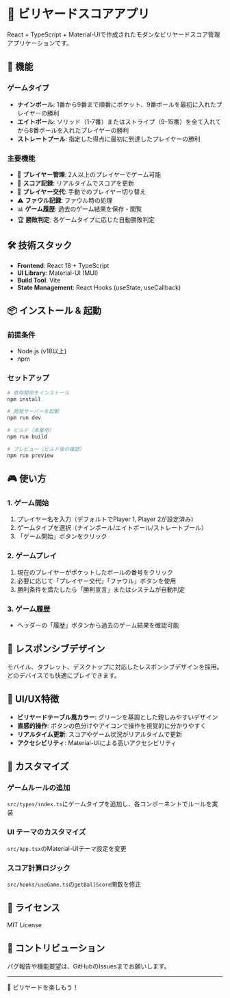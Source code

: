 # 🎱 ビリヤードスコアアプリ

React + TypeScript + Material-UIで作成されたモダンなビリヤードスコア管理アプリケーションです。

## 🚀 機能

### ゲームタイプ
- **ナインボール**: 1番から9番まで順番にポケット、9番ボールを最初に入れたプレイヤーの勝利
- **エイトボール**: ソリッド（1-7番）またはストライプ（9-15番）を全て入れてから8番ボールを入れたプレイヤーの勝利
- **ストレートプール**: 指定した得点に最初に到達したプレイヤーの勝利

### 主要機能
- 👥 **プレイヤー管理**: 2人以上のプレイヤーでゲーム可能
- 🎯 **スコア記録**: リアルタイムでスコアを更新
- 🔄 **プレイヤー交代**: 手動でのプレイヤー切り替え
- ⚠️ **ファウル記録**: ファウル時の処理
- 📊 **ゲーム履歴**: 過去のゲーム結果を保存・閲覧
- 🏆 **勝敗判定**: 各ゲームタイプに応じた自動勝敗判定

## 🛠️ 技術スタック

- **Frontend**: React 18 + TypeScript
- **UI Library**: Material-UI (MUI)
- **Build Tool**: Vite
- **State Management**: React Hooks (useState, useCallback)

## 📦 インストール & 起動

### 前提条件
- Node.js (v18以上)
- npm

### セットアップ
```bash
# 依存関係をインストール
npm install

# 開発サーバーを起動
npm run dev

# ビルド（本番用）
npm run build

# プレビュー（ビルド後の確認）
npm run preview
```

## 🎮 使い方

### 1. ゲーム開始
1. プレイヤー名を入力（デフォルトでPlayer 1, Player 2が設定済み）
2. ゲームタイプを選択（ナインボール/エイトボール/ストレートプール）
3. 「ゲーム開始」ボタンをクリック

### 2. ゲームプレイ
1. 現在のプレイヤーがポケットしたボールの番号をクリック
2. 必要に応じて「プレイヤー交代」「ファウル」ボタンを使用
3. 勝利条件を満たしたら「勝利宣言」またはシステムが自動判定

### 3. ゲーム履歴
- ヘッダーの「履歴」ボタンから過去のゲーム結果を確認可能

## 📱 レスポンシブデザイン

モバイル、タブレット、デスクトップに対応したレスポンシブデザインを採用。どのデバイスでも快適にプレイできます。

## 🎨 UI/UX特徴

- **ビリヤードテーブル風カラー**: グリーンを基調とした親しみやすいデザイン
- **直感的操作**: ボタンの色分けやアイコンで操作を視覚的に分かりやすく
- **リアルタイム更新**: スコアやゲーム状況がリアルタイムで更新
- **アクセシビリティ**: Material-UIによる高いアクセシビリティ

## 🔧 カスタマイズ

### ゲームルールの追加
`src/types/index.ts`にゲームタイプを追加し、各コンポーネントでルールを実装

### UI テーマのカスタマイズ
`src/App.tsx`のMaterial-UIテーマ設定を変更

### スコア計算ロジック
`src/hooks/useGame.ts`の`getBallScore`関数を修正

## 📄 ライセンス

MIT License

## 🤝 コントリビューション

バグ報告や機能要望は、GitHubのIssuesまでお願いします。

---

🎱 ビリヤードを楽しもう！